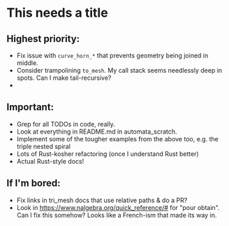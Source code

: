 # This needs a title

## Highest priority:

- Fix issue with `curve_horn_*` that prevents geometry being joined in
  middle.
- Consider trampolining `to_mesh`.  My call stack seems needlessly
  deep in spots.  Can I make tail-recursive?
- 

## Important:

- Grep for all TODOs in code, really.
- Look at everything in README.md in automata_scratch.
- Implement some of the tougher examples from the above too, e.g. the
  triple nested spiral
- Lots of Rust-kosher refactoring (once I understand Rust better)
- Actual Rust-style docs!

## If I'm bored:

- Fix links in tri_mesh docs that use relative paths & do a PR?
- Look in https://www.nalgebra.org/quick_reference/# for "pour
  obtain".  Can I fix this somehow?  Looks like a French-ism that made
  its way in.
